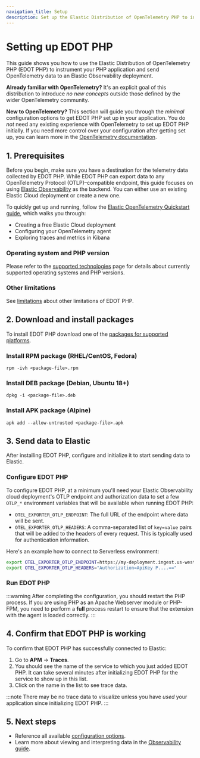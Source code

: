 ```yaml
---
navigation_title: Setup
description: Set up the Elastic Distribution of OpenTelemetry PHP to instrument your PHP application.
---
```


<!-- TODO:
- where to download
- explicit description of basic setup here (even if it overlaps with upstream docs)
- link to upstream docs for more advanced setup use cases -->

# Setting up EDOT PHP

This guide shows you how to use the Elastic Distribution of OpenTelemetry PHP (EDOT PHP) to instrument your PHP application and send OpenTelemetry data to an Elastic Observability deployment.

**Already familiar with OpenTelemetry?** It's an explicit goal of this distribution to introduce _no new concepts_ outside those defined by the wider OpenTelemetry community.

**New to OpenTelemetry?** This section will guide you through the _minimal_ configuration options to get EDOT PHP set up in your application. You do _not_ need any existing experience with OpenTelemetry to set up EDOT PHP initially. If you need more control over your configuration after getting set up, you can learn more in the [OpenTelemetry documentation](https://opentelemetry.io/docs/languages/php/).

## 1. Prerequisites

Before you begin, make sure you have a destination for the telemetry data collected by EDOT PHP.
While EDOT PHP can export data to any OpenTelemetry Protocol (OTLP)–compatible endpoint, this guide focuses on using [Elastic Observability](https://www.elastic.co/observability) as the backend.
You can either use an existing Elastic Cloud deployment or create a new one.

To quickly get up and running, follow the [Elastic OpenTelemetry Quickstart guide](../../../quickstart/index), which walks you through:

- Creating a free Elastic Cloud deployment
- Configuring your OpenTelemetry agent
- Exploring traces and metrics in Kibana

### Operating system and PHP version

Please refer to the [supported technologies](../supported-technologies) page for details about currently supported operating systems and PHP versions.

### Other limitations
See [limitations](./limitations) about other limitations of EDOT PHP.

## 2. Download and install packages

To install EDOT PHP download one of the [packages for supported platforms](https://github.com/elastic/elastic-otel-php/releases/latest).

### Install RPM package (RHEL/CentOS, Fedora)

    rpm -ivh <package-file>.rpm

### Install DEB package (Debian, Ubuntu 18+)

    dpkg -i <package-file>.deb

### Install APK package (Alpine)

    apk add --allow-untrusted <package-file>.apk

## 3. Send data to Elastic

After installing EDOT PHP, configure and initialize it to start sending data to Elastic.

### Configure EDOT PHP

To configure EDOT PHP, at a minimum you'll need your Elastic Observability cloud deployment's OTLP endpoint and
authorization data to set a few `OTLP_*` environment variables that will be available when running EDOT PHP:

* `OTEL_EXPORTER_OTLP_ENDPOINT`: The full URL of the endpoint where data will be sent.
* `OTEL_EXPORTER_OTLP_HEADERS`: A comma-separated list of `key=value` pairs that will
be added to the headers of every request. This is typically used for authentication information.

Here's an example how to connect to Serverless environment:

```sh
export OTEL_EXPORTER_OTLP_ENDPOINT=https://my-deployment.ingest.us-west-2.aws.elastic.cloud:443/
export OTEL_EXPORTER_OTLP_HEADERS="Authorization=ApiKey P....=="
```

### Run EDOT PHP

:::warning
After completing the configuration, you should restart the PHP process. If you are using PHP as an Apache Webserver module or PHP-FPM, you need to perform a **full** process restart to ensure that the extension with the agent is loaded correctly.
:::

## 4. Confirm that EDOT PHP is working

To confirm that EDOT PHP has successfully connected to Elastic:

1. Go to **APM** → **Traces**.
1. You should see the name of the service to which you just added EDOT PHP. It can take several minutes after initializing EDOT PHP for the service to show up in this list.
1. Click on the name in the list to see trace data.

:::note
There may be no trace data to visualize unless you have _used_ your application since initializing EDOT PHP.
:::

## 5. Next steps

* Reference all available [configuration options](../configuration).
* Learn more about viewing and interpreting data in the [Observability guide](https://www.elastic.co/guide/en/observability/current/apm.html).

